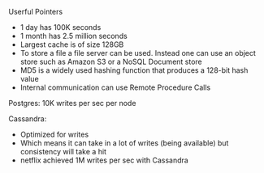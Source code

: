 Userful Pointers
- 1 day has 100K seconds
- 1 month has 2.5 million seconds
- Largest cache is of size 128GB
- To store a file a file server can be used. Instead one can use an object store such as Amazon S3 or a NoSQL Document store
- MD5 is a widely used hashing function that produces a 128-bit hash value
- Internal communication can use Remote Procedure Calls

Postgres:
10K writes per sec per node

Cassandra:
- Optimized for writes
- Which means it can take in a lot of writes (being available) but consistency will take a hit
- netflix achieved 1M writes per sec with Cassandra

